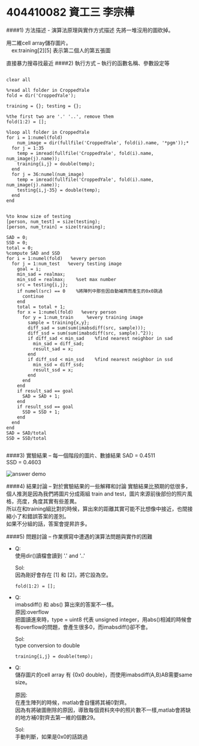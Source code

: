 404410082 資工三 李宗樺
=====
####1) 方法描述 - 演算法原理與實作方式描述
先將一堆沒用的圖砍掉。

用二維cell array儲存圖片。<br/>
&emsp;ex:training[2][5] 表示第二個人的第五張圖

直接暴力搜尋找最近
####2) 執行方式 – 執行的函數名稱、參數設定等
<pre><code>
clear all

%read all folder in CroppedYale
fold = dir('CroppedYale');

training = {}; testing = {};

%the first two are '.' '..', remove them
fold(1:2) = [];

%loop all folder in CroppedYale
for i = 1:numel(fold)
    num_image = dir(fullfile('CroppedYale', fold(i).name, '*pgm'));*
  for j = 1:35
    temp = imread(fullfile('CroppedYale', fold(i).name, num_image(j).name));
    training{i,j} = double(temp);
  end
  for j = 36:numel(num_image)
    temp = imread(fullfile('CroppedYale', fold(i).name, num_image(j).name));
    testing{i,j-35} = double(temp);
  end
end


%to know size of testing
[person, num_test] = size(testing);
[person, num_train] = size(training);

SAD = 0;
SSD = 0;
total = 0;
%compute SAD and SSD
for i = 1:numel(fold)   %every person
  for j = 1:num_test   %every testing image
    goal = i;
    min_sad = realmax;    
    min_ssd = realmax;    %set max number
    src = testing{i,j};
    if numel(src) == 0    %將陣列中那些因自動補齊而產生的0x0跳過
      continue
    end
    total = total + 1;
    for x = 1:numel(fold)   %every person
      for y = 1:num_train     %every training image
        sample = training{x,y};
        diff_sad = sum(sum(imabsdiff(src, sample)));
        diff_ssd = sum(sum(imabsdiff(src, sample).^2));
        if diff_sad < min_sad    %find nearest neighbor in sad
          min_sad = diff_sad;
          result_sad = x;
        end
        if diff_ssd < min_ssd    %find nearest neighbor in ssd
          min_ssd = diff_ssd;
          result_ssd = x;
        end
      end
    end
    if result_sad == goal
      SAD = SAD + 1;
    end
    if result_ssd == goal
      SSD = SSD + 1;
    end
  end
end
SAD = SAD/total
SSD = SSD/total

</code></pre>

####3) 實驗結果 – 每一個階段的圖片、數據結果
SAD = 0.4511<br/>
SSD = 0.4603

<img src="anspic.png" alt="answer demo">


####4) 結果討論 – 對於實驗結果的一些解釋和討論
實驗結果比預期的低很多，個人推測是因為我們將圖片分成兩組 train and test，圖片來源前後部份的照片風格，亮度，角度其實有些差異。<br/>
所以在和training組比對的時候，算出來的距離其實可能不比想像中接近，也間接縮小了和錯誤答案的差別。<br/>
如果不分組的話，答案會提昇許多。

####5) 問題討論 – 作業撰寫中遭遇的演算法問題與實作的困難

*   Q:<br/>
    使用dir()讀檔會讀到 '.' and '..'

    Sol:<br/>
    因為剛好會存在 [1] 和 [2]，將它設為空。<br/>
	  <pre><code>fold(1:2) = [];</pre></code>

*   Q:<br/>
	  imabsdiff() 和 abs() 算出來的答案不一樣。<br/>
	  原因:overflow<br/>
	  把圖讀進來時，type = uint8 代表 unsigned integer，用abs()相減的時候會
    有overflow的問題，會產生很多0，而imabsdiff()卻不會。<br/>

    Sol:<br/>
	  type conversion to double
    <pre><code>training{i,j} = double(temp);</pre></code>

*   Q:<br/>
    儲存圖片的cell array 有 {0x0 double}，而使用imabsdiff(A,B)AB需要same size。

    原因:<br/>
    在產生陣列的時候，matlab會自懂將其補0對齊。<br/>
    因為有將破圖刪除的原因，導致每個資料夾中的照片數不一樣,matlab會將缺的地方補0對齊去第一維的個數29。<br/>

    Sol:<br/>
    手動判斷，如果是0x0的話跳過
